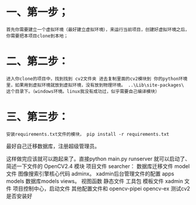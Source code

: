 # 一、第一步；
    首先你需要建立一个虚拟环境（最好建立虚拟环境），来运行当前项目，创建好虚拟环境之后，你需要把本项目clone到本地；
# 二、第二步：
    进入你clone的项目中，找到找到 cv2文件夹 进去复制里面的cv2模块到 你的python环境里，如果用到虚拟环境就放到虚拟环境，没有放到物理环境。 ..\Lib\site-packages\  这个目录下。（windows环境。linux我没有成功过，似乎需要自己编译模块）
# 三、第三步：
    安装requirements.txt文件的模块， pip install -r requirements.txt


最好自己迁移数据库，注册超级管理员。


这样做完应该就可以跑起来了。直接python main.py runserver 就可以启动了、
简述一下文件的 
OpenCV2.4 模块
项目文件
searcher： 
    数据库迁移文件
    model文件
    图像搜索引擎核心代码
    adminx。 xadmin后台管理文件的配置
    apps 
    models 数据库models
    views。 视图函数
静态文件
工具包
模板文件
xadmin 文件
项目控制中心，启动文件
其他配置文件和
opencv-pipei opencv-ex 测试cv2 是否安装好
    
